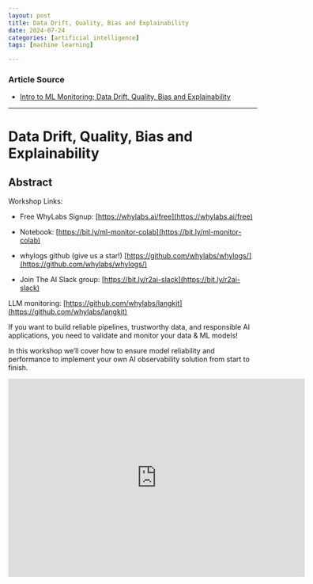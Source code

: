 ```yaml
---
layout: post
title: Data Drift, Quality, Bias and Explainability 
date: 2024-07-24
categories: [artificial intelligence]
tags: [machine learning]

---
```


### Article Source


* [Intro to ML Monitoring; Data Drift, Quality, Bias and Explainability](https://www.youtube.com/watch?v=nx6S3OuIyGQ)

---



# Data Drift, Quality, Bias and Explainability 

## Abstract

Workshop Links:

- Free WhyLabs Signup: [https://whylabs.ai/free](https://whylabs.ai/free)

- Notebook: [https://bit.ly/ml-monitor-colab](https://bit.ly/ml-monitor-colab)

- whylogs github (give us a star!) [https://github.com/whylabs/whylogs/](https://github.com/whylabs/whylogs/)

- Join The AI Slack group: [https://bit.ly/r2ai-slack](https://bit.ly/r2ai-slack)



LLM monitoring: [https://github.com/whylabs/langkit](https://github.com/whylabs/langkit)

If you want to build reliable pipelines, trustworthy data, and responsible AI applications, you need to validate and monitor your data & ML models!



In this workshop we’ll cover how to ensure model reliability and performance to implement your own AI observability solution from start to finish.


<iframe width="600" height="400" src="https://www.youtube.com/embed/nx6S3OuIyGQ?si=_-biLH2sPeiq6uUx" title="YouTube video player" frameborder="0" allow="accelerometer; autoplay; clipboard-write; encrypted-media; gyroscope; picture-in-picture; web-share" referrerpolicy="strict-origin-when-cross-origin" allowfullscreen></iframe>